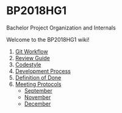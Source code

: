 # BP2018HG1
Bachelor Project Organization and Internals

Welcome to the BP2018HG1 wiki!


1. [Git Workflow](contribution/Git-Workflow.md)
2. [Review Guide](contribution/reviews.md)
3. [Codestyle](contribution/linting.md)
4. [Development Process](process/process-overview.md)
5. [Definition of Done](dod.md)
6. [Meeting Protocols](Meeting-Protocols.md)  
    - [September](Meeting-Protocols.md#september)  
    - [November](Meeting-Protocols.md#november)  
    - [December](Meeting-Protocols.md#december)  
